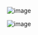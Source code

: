 ![image](https://github.com/ajmircoder/light_dark_theme/assets/127777945/6178ca88-4457-4b2b-b6e5-ee9a9c1c2a7e)

![image](https://github.com/ajmircoder/light_dark_theme/assets/127777945/ad3bf783-f71f-411a-b26b-83955683a216)

